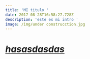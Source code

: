 ```yaml
---
title: 'MI titulo '
date: 2017-08-28T16:58:27.728Z
description: 'este es mi intro '
image: /img/under construcction.jpg
---
```

# ***[hasasdasdas](https://www.google.com)***
